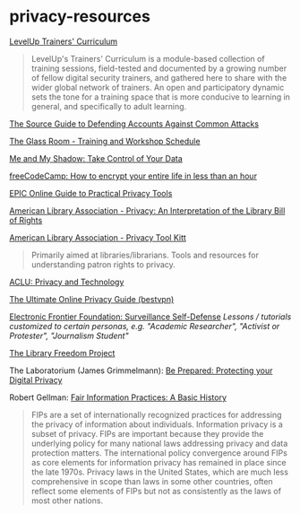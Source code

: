 # privacy-resources

[LevelUp Trainers' Curriculum](https://levelupcc.github.io/level-up/curriculum/)
> LevelUp's Trainers' Curriculum is a module-based collection of training sessions, field-tested and documented by a growing number of fellow digital security trainers, and gathered here to share with the wider global network of trainers. An open and participatory dynamic sets the tone for a training space that is more conducive to learning in general, and specifically to adult learning.

[The Source Guide to Defending Accounts Against Common Attacks](https://source.opennews.org/en-US/guides/defending-accounts/)

[The Glass Room - Training and Workshop Schedule](https://theglassroomnyc.org/schedule/)

[Me and My Shadow: Take Control of Your Data](https://myshadow.org/)

[freeCodeCamp: How to encrypt your entire life in less than an hour](https://medium.freecodecamp.com/tor-signal-and-beyond-a-law-abiding-citizens-guide-to-privacy-1a593f2104c3)

[EPIC Online Guide to Practical Privacy Tools](https://www.epic.org/privacy/tools.html)

[American Library Association - Privacy: An Interpretation of the Library Bill of Rights](http://www.ala.org/advocacy/intfreedom/librarybill/interpretations/privacy)

[American Library Association - Privacy Tool Kitt](http://www.ala.org/advocacy/privacyconfidentiality/toolkitsprivacy/privacy)
> Primarily aimed at libraries/librarians. Tools and resources for understanding patron rights to privacy.

[ACLU: Privacy and Technology](https://www.aclu.org/issues/privacy-technology)

[The Ultimate Online Privacy Guide (bestvpn)](https://www.bestvpn.com/the-ultimate-privacy-guide/)

[Electronic Frontier Foundation: Surveillance Self-Defense](https://ssd.eff.org/)
*Lessons / tutorials customized to certain personas, e.g. "Academic Researcher", "Activist or Protester", "Journalism Student"*

[The Library Freedom Project](https://libraryfreedomproject.org/)

The Laboratorium (James Grimmelmann): [Be Prepared: Protecting your Digital Privacy](http://2d.laboratorium.net/post/153830312750/be-prepared-protecting-your-digital-privacy)

Robert Gellman: [Fair Information Practices: A Basic History](http://bobgellman.com/rg-docs/rg-FIPShistory.pdf)
>FIPs are a set of internationally recognized practices for addressing the privacy of information about individuals. Information privacy is a subset of privacy. FIPs are important because they provide the underlying policy for many national laws addressing privacy and data protection matters. The international policy convergence around FIPs as core elements for information privacy has remained in place since the late 1970s. Privacy laws in the United States, which are much less comprehensive in scope than laws in some other countries, often reflect some elements of FIPs but not as consistently as the laws of most other nations.

